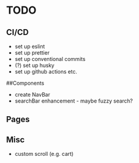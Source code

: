 # TODO

## CI/CD

- set up eslint
- set up prettier
- set up conventional commits
- (?) set up husky
- set up github actions etc.

##Components

- create NavBar
- searchBar enhancement - maybe fuzzy search?

## Pages

## Misc

- custom scroll (e.g. cart)
